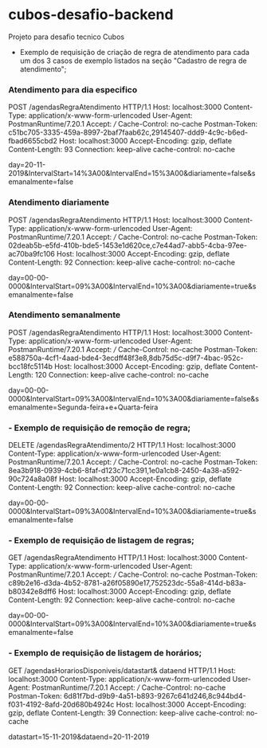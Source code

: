 # cubos-desafio-backend
Projeto para desafio tecnico Cubos


- Exemplo de requisição de criação de regra de atendimento para cada um dos 3 casos de exemplo listados na seção "Cadastro de regra de atendimento";
  
### Atendimento para dia especifico

POST /agendasRegraAtendimento HTTP/1.1
Host: localhost:3000
Content-Type: application/x-www-form-urlencoded
User-Agent: PostmanRuntime/7.20.1
Accept: */*
Cache-Control: no-cache
Postman-Token: c51bc705-3335-459a-8997-2baf7faab62c,29145407-ddd9-4c9c-b6ed-fbad6655cbd2
Host: localhost:3000
Accept-Encoding: gzip, deflate
Content-Length: 93
Connection: keep-alive
cache-control: no-cache

day=20-11-2019&IntervalStart=14%3A00&IntervalEnd=15%3A00&diariamente=false&semanalmente=false


### Atendimento diariamente

POST /agendasRegraAtendimento HTTP/1.1
Host: localhost:3000
Content-Type: application/x-www-form-urlencoded
User-Agent: PostmanRuntime/7.20.1
Accept: */*
Cache-Control: no-cache
Postman-Token: 02deab5b-e5fd-410b-bde5-1453e1d620ce,c7e44ad7-abb5-4cba-97ee-ac70ba9fc106
Host: localhost:3000
Accept-Encoding: gzip, deflate
Content-Length: 92
Connection: keep-alive
cache-control: no-cache

day=00-00-0000&IntervalStart=09%3A00&IntervalEnd=10%3A00&diariamente=true&semanalmente=false



### Atendimento semanalmente 

POST /agendasRegraAtendimento HTTP/1.1
Host: localhost:3000
Content-Type: application/x-www-form-urlencoded
User-Agent: PostmanRuntime/7.20.1
Accept: */*
Cache-Control: no-cache
Postman-Token: e588750a-4cf1-4aad-bde4-3ecdff48f3e8,8db75d5c-d9f7-4bac-952c-bcc18fc5114b
Host: localhost:3000
Accept-Encoding: gzip, deflate
Content-Length: 120
Connection: keep-alive
cache-control: no-cache

day=00-00-0000&IntervalStart=09%3A00&IntervalEnd=10%3A00&diariamente=false&semanalmente=Segunda-feira+e+Quarta-feira


### - Exemplo de requisição de remoção de regra;


DELETE /agendasRegraAtendimento/2 HTTP/1.1
Host: localhost:3000
Content-Type: application/x-www-form-urlencoded
User-Agent: PostmanRuntime/7.20.1
Accept: */*
Cache-Control: no-cache
Postman-Token: 8ea3b918-0939-4cb6-8faf-d123c71cc391,1e0a1cb8-2450-4a38-a592-90c724a8a08f
Host: localhost:3000
Accept-Encoding: gzip, deflate
Content-Length: 92
Connection: keep-alive
cache-control: no-cache

day=00-00-0000&IntervalStart=09%3A00&IntervalEnd=10%3A00&diariamente=true&semanalmente=false


### - Exemplo de requisição de listagem de regras;

GET /agendasRegraAtendimento HTTP/1.1
Host: localhost:3000
Content-Type: application/x-www-form-urlencoded
User-Agent: PostmanRuntime/7.20.1
Accept: */*
Cache-Control: no-cache
Postman-Token: c89b2e16-d3da-4b52-8781-a26f05890e17,752523dc-55a8-414d-b83a-b80342e8dff6
Host: localhost:3000
Accept-Encoding: gzip, deflate
Content-Length: 92
Connection: keep-alive
cache-control: no-cache

day=00-00-0000&IntervalStart=09%3A00&IntervalEnd=10%3A00&diariamente=true&semanalmente=false






### - Exemplo de requisição de listagem de horários;


GET /agendasHorariosDisponiveis/datastart&amp; dataend HTTP/1.1
Host: localhost:3000
Content-Type: application/x-www-form-urlencoded
User-Agent: PostmanRuntime/7.20.1
Accept: */*
Cache-Control: no-cache
Postman-Token: 6d81f7bd-d9b9-4a51-b893-9267c641d246,8c944bd4-f031-4192-8afd-20d680b4924c
Host: localhost:3000
Accept-Encoding: gzip, deflate
Content-Length: 39
Connection: keep-alive
cache-control: no-cache

datastart=15-11-2019&dataend=20-11-2019


